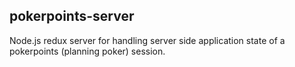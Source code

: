 ## pokerpoints-server

Node.js redux server for handling server side application state of a pokerpoints (planning poker) session.

